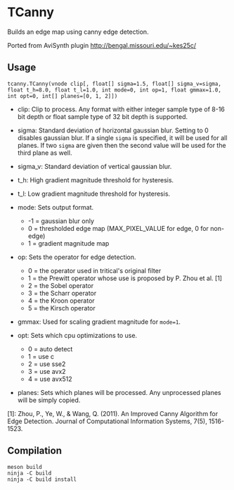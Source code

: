 # TCanny
Builds an edge map using canny edge detection.

Ported from AviSynth plugin http://bengal.missouri.edu/~kes25c/


## Usage
    tcanny.TCanny(vnode clip[, float[] sigma=1.5, float[] sigma_v=sigma, float t_h=8.0, float t_l=1.0, int mode=0, int op=1, float gmmax=1.0, int opt=0, int[] planes=[0, 1, 2]])

- clip: Clip to process. Any format with either integer sample type of 8-16 bit depth or float sample type of 32 bit depth is supported.

- sigma: Standard deviation of horizontal gaussian blur. Setting to 0 disables gaussian blur. If a single `sigma` is specified, it will be used for all planes. If two `sigma` are given then the second value will be used for the third plane as well.

- sigma_v: Standard deviation of vertical gaussian blur.

- t_h: High gradient magnitude threshold for hysteresis.

- t_l: Low gradient magnitude threshold for hysteresis.

- mode: Sets output format.
  - -1 = gaussian blur only
  - 0 = thresholded edge map (MAX_PIXEL_VALUE for edge, 0 for non-edge)
  - 1 = gradient magnitude map

- op: Sets the operator for edge detection.
  - 0 = the operator used in tritical's original filter
  - 1 = the Prewitt operator whose use is proposed by P. Zhou et al. [1]
  - 2 = the Sobel operator
  - 3 = the Scharr operator
  - 4 = the Kroon operator
  - 5 = the Kirsch operator

- gmmax: Used for scaling gradient magnitude for `mode=1`.

- opt: Sets which cpu optimizations to use.
  - 0 = auto detect
  - 1 = use c
  - 2 = use sse2
  - 3 = use avx2
  - 4 = use avx512

- planes: Sets which planes will be processed. Any unprocessed planes will be simply copied.


[1]: Zhou, P., Ye, W., & Wang, Q. (2011). An Improved Canny Algorithm for Edge Detection. Journal of Computational Information Systems, 7(5), 1516-1523.


## Compilation
```
meson build
ninja -C build
ninja -C build install
```
